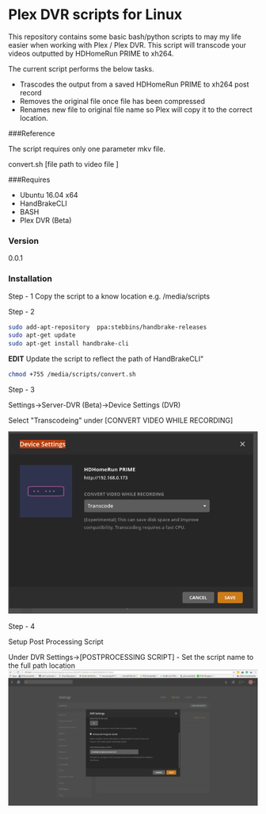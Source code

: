 # Plex DVR scripts for Linux

This repository contains some basic bash/python scripts to may my life easier when working with Plex / Plex DVR. This script will transcode your videos outputted by HDHomeRun PRIME to xh264. 

The current script performs the below tasks.

+ Trascodes the output from a saved HDHomeRun PRIME to xh264 post record
+ Removes the original file once file has been compressed
+ Renames new file to original file name so Plex will copy it to the correct location.

###Reference

The script requires only one parameter mkv file.

convert.sh [file path to video file ]

###Requires

* Ubuntu 16.04 x64
* HandBrakeCLI
* BASH
* Plex DVR (Beta)

### Version
0.0.1

### Installation

Step - 1
Copy the script to a know location e.g. /media/scripts

Step - 2
```bash
sudo add-apt-repository  ppa:stebbins/handbrake-releases
sudo apt-get update
sudo apt-get install handbrake-cli
```
**EDIT** Update the script to reflect the path of HandBrakeCLI"

```bash
chmod +755 /media/scripts/convert.sh
```
Step - 3

Settings->Server-DVR (Beta)->Device Settings (DVR) 

Select "Transcodeing" under [CONVERT VIDEO WHILE RECORDING]

![Alt text](/Plex-DVR-Setup-Transcode.png?raw=true "Plex DVR Setup Transcode")

Step - 4

Setup Post Processing Script

Under DVR Settings->[POSTPROCESSING SCRIPT] - Set the script name to the full path location
![Alt text](/Plex-DVR-Setup.png?raw=true "Plex DVR Setup Script")
